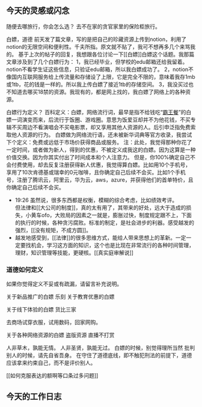 ## 今天的灵感或闪念

随便去哪旅行，你会怎么选？
去不在家的贪官家里的保险柜旅行。

白嫖，道德
前天发了篇文章，写的是把自己的珍藏资源上传到notion，利用了notion的无限空间和便利性。千夫所指。原文就不贴了，我可不想再多几个来骂我的。
基于上次的帖子的回复，我想跟各位讨论一下[[白嫖]]白嫖这个话题。我那篇文章涉及到了几个白嫖行为：
1，我已经毕业，但学校的edu邮箱还给我留着。notion不看学生证这些信息，只验证edu邮箱，所以我白嫖成功了。
2，notion不像国内互联网服务给上传流量和存储设了上限，它是完全不限的，意味着我存1mb或1tb，花的钱是一样的。所以我上传白嫖了接近1tb的存储空间。
3，我没买过也不知道去哪买18禁的资源。我现有的，都是网上找的，我白嫖了网络上的各种资源。

白嫖行为定义？
百科定义：白嫖，网络流行词，最早是指不给钱吃“[霸王餐](https://baike.baidu.com/item/%E9%9C%B8%E7%8E%8B%E9%A4%90/2548636)”的白嫖一词演变而来，后流行于饭圈、游戏圈。意思为饭爱豆却并不为他花钱，不买专辑不买周边不看演唱会不买电影票，却又享用其他人资源的人。后引申泛指免费索取他人资源的行为。
白嫖做为网络流行语，还未被新华词典等官方收录，我尝试下个定义：免费或远低于市场价获得商品或服务。
注：此处，我觉得那种你花了一定时间，或者做为新人，得到的优惠，不被定义成我这的白嫖。因为这算是一种价值交换。因为你其实付出了时间成本和个人注意力。
但是，你100%确定自己不会付费使用，却去反复注册获得新人优惠，我觉得算白嫖。比如用10个手机号，享用了10次肯德基或瑞幸的0元咖啡，且你确定自己后续不会买。比如1个手机号，注册了腾讯云，阿里云，华为云，aws，azure，并获得他们的首单特价，且你确定自己后续不会买。
- 19:26 虽然说，很多东西都是权衡，模糊的综合考虑，比如绩效考评。<br>但法律和[[大公司的制度]]，真的太有用了，其带来的好处，远大于造成的损失，小黄车ofo，大败局的因素之一就是，膨胀过快，制度规定跟不上，下面的执行的时候，各种贪污腐败。标准的制定，是社会进步的利器。感受越发的强烈，[[没有规矩，不成方圆]]。
- 越发地感受到，[[法律]]的很多思维方式，能给人带来思想上的革新。一定一定要找机会，学习这方面的知识，这个也是比现在非常流行的各种时间管理，理财，知识管理等技能，更硬核。[[真实庭审解说]]

### 道德如何定义

如果你觉得定义不妥或有疏漏，请留言补充说明。

关于新品推广的白嫖
乐刻
关于教育优惠的白嫖

关于线下体验的白嫖
货比三家

去商场试穿衣服，试用数码，回家网购。

关于各种网络资源的白嫖
  盗版资源
  直播不打赏

人非草木，孰能无情。
人非圣贤，孰能无过。
白嫖的时候，别觉得理所当然
批判别人的时候，请先自省吾身。
在守住了道德底线，即不触犯刑法的前提下，道德应该拿来约束自己，而不是评价别人。

[[如何克服表达的额啊等口条过多问题]]

## 今天的工作日志

